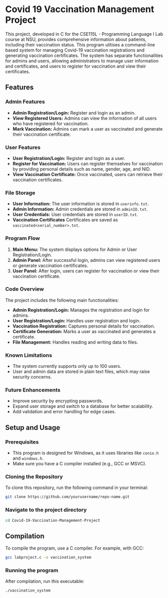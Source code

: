 # Covid 19 Vaccination Management Project
This project, developed in C for the CSE115L - Programming Language I Lab course at NSU, provides comprehensive information about patients, including their vaccination status. This program ulitises a command-line based system for managing Covid-19 vaccination registrations and generating vaccination certificates. The system has separate functionalities for admins and users, allowing administrators to manage user information and certificates, and users to register for vaccination and view their certificates.

## Features

### Admin Features
- **Admin Registration/Login:** Register and login as an admin.
- **View Registered Users:** Admins can view the information of all users who have registered for vaccination.
- **Mark Vaccination:** Admins can mark a user as vaccinated and generate their vaccination certificate.

### User Features
- **User Registration/Login:** Register and login as a user.
- **Register for Vaccination:** Users can register themselves for vaccination by providing personal details such as name, gender, age, and NID.
- **View Vaccination Certificate:** Once vaccinated, users can retrieve their vaccination certificates.


### File Storage
- **User Information:** The user information is stored in `userinfo.txt`.
- **Admin Information:** Admin credentials are stored in `adminID.txt`.
- **User Credentials:** User credentials are stored in `userID.txt`.
- **Vaccination Certificates** Certificates are saved as `vaccinated<serial_number>.txt`.

### Program Flow
1. **Main Menu:** The system displays options for Admin or User Registration/Login.
2. **Admin Panel:** After successful login, admins can view registered users or generate vaccination certificates.
3. **User Panel:** After login, users can register for vaccination or view their vaccination certificate.

### Code Overview
The project includes the following main functionalities:

- **Admin Registration/Login:** Manages the registration and login for admins.
- **User Registration/Login:** Handles user registration and login.
- **Vaccination Registration:** Captures personal details for vaccination.
- **Certificate Generation:** Marks a user as vaccinated and generates a certificate.
- **File Management:** Handles reading and writing data to files.

### Known Limitations
- The system currently supports only up to 100 users.
- User and admin data are stored in plain text files, which may raise security concerns.

### Future Enhancements
- Improve security by encrypting passwords.
- Expand user storage and switch to a database for better scalability.
- Add validation and error handling for edge cases.


## Setup and Usage

### Prerequisites
- This program is designed for Windows, as it uses libraries like `conio.h` and `windows.h`.
- Make sure you have a C compiler installed (e.g., GCC or MSVC).

### Cloning the Repository
To clone this repository, run the following command in your terminal:

```bash
git clone https://github.com/yourusername/repo-name.git
```

### Navigate to the project directory
```bash
cd Covid-19-Vaccination-Management-Project
```

## Compilation

To compile the program, use a C compiler. For example, with GCC:

```bash
gcc labproject.c -o vaccination_system
```

### Running the program
After compilation, run this executable:
```bash
./vaccination_system
```
